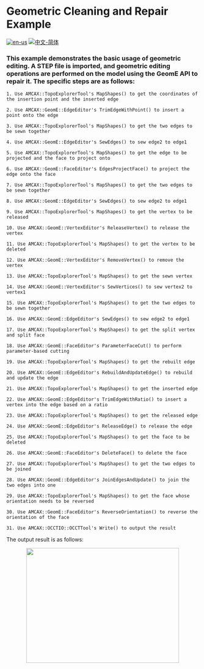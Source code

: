 # Geometric Cleaning and Repair Example

[![en-us](https://img.shields.io/badge/en-us-yellow.svg)](./README.md) [![中文-简体](https://img.shields.io/badge/%E4%B8%AD%E6%96%87-%E7%AE%80%E4%BD%93-red.svg)](./README.zh_cn.md)

### This example demonstrates the basic usage of geometric editing. A STEP file is imported, and geometric editing operations are performed on the model using the GeomE API to repair it. The specific steps are as follows:

	1. Use AMCAX::TopoExplorerTool's MapShapes() to get the coordinates of the insertion point and the inserted edge
	
	2. Use AMCAX::GeomE::EdgeEditor's TrimEdgeWithPoint() to insert a point onto the edge
	
	3. Use AMCAX::TopoExplorerTool's MapShapes() to get the two edges to be sewn together
	
	4. Use AMCAX::GeomE::EdgeEditor's SewEdges() to sew edge2 to edge1
	
	5. Use AMCAX::TopoExplorerTool's MapShapes() to get the edge to be projected and the face to project onto
	
	6. Use AMCAX::GeomE::FaceEditor's EdgesProjectFace() to project the edge onto the face
	
	7. Use AMCAX::TopoExplorerTool's MapShapes() to get the two edges to be sewn together
	
	8. Use AMCAX::GeomE::EdgeEditor's SewEdges() to sew edge2 to edge1
	
	9. Use AMCAX::TopoExplorerTool's MapShapes() to get the vertex to be released
	
	10. Use AMCAX::GeomE::VertexEditor's ReleaseVertex() to release the vertex
	
	11. Use AMCAX::TopoExplorerTool's MapShapes() to get the vertex to be deleted
	
	12. Use AMCAX::GeomE::VertexEditor's RemoveVertex() to remove the vertex
	
	13. Use AMCAX::TopoExplorerTool's MapShapes() to get the sewn vertex
	
	14. Use AMCAX::GeomE::VertexEditor's SewVertices() to sew vertex2 to vertex1
	
	15. Use AMCAX::TopoExplorerTool's MapShapes() to get the two edges to be sewn together
	
	16. Use AMCAX::GeomE::EdgeEditor's SewEdges() to sew edge2 to edge1
	
	17. Use AMCAX::TopoExplorerTool's MapShapes() to get the split vertex and split face
	
	18. Use AMCAX::GeomE::FaceEditor's ParameterFaceCut() to perform parameter-based cutting
	
	19. Use AMCAX::TopoExplorerTool's MapShapes() to get the rebuilt edge
	
	20. Use AMCAX::GeomE::EdgeEditor's RebuildAndUpdateEdge() to rebuild and update the edge
	
	21. Use AMCAX::TopoExplorerTool's MapShapes() to get the inserted edge
	
	22. Use AMCAX::GeomE::EdgeEditor's TrimEdgeWithRatio() to insert a vertex into the edge based on a ratio
	
	23. Use AMCAX::TopoExplorerTool's MapShapes() to get the released edge
	
	24. Use AMCAX::GeomE::EdgeEditor's ReleaseEdge() to release the edge
	
	25. Use AMCAX::TopoExplorerTool's MapShapes() to get the face to be deleted
	
	26. Use AMCAX::GeomE::FaceEditor's DeleteFace() to delete the face
	
	27. Use AMCAX::TopoExplorerTool's MapShapes() to get the two edges to be joined
	
	28. Use AMCAX::GeomE::EdgeEditor's JoinEdgesAndUpdate() to join the two edges into one
	
	29. Use AMCAX::TopoExplorerTool's MapShapes() to get the face whose orientation needs to be reversed
	
	30. Use AMCAX::GeomE::FaceEditor's ReverseOrientation() to reverse the orientation of the face
	
	31. Use AMCAX::OCCTIO::OCCTTool's Write() to output the result

The output result is as follows:

<div align = center><img src="https://s2.loli.net/2024/11/29/FHETkbaPmUCInYu.png" width="400" height="300"></div>